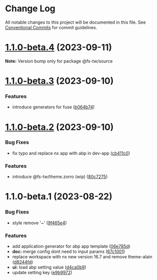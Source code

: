 # Change Log

All notable changes to this project will be documented in this file.
See [Conventional Commits](https://conventionalcommits.org) for commit guidelines.

# [1.1.0-beta.4](https://github.com/fs-tw/abp.ng/compare/v1.1.0-beta.3...v1.1.0-beta.4) (2023-09-11)

**Note:** Version bump only for package @fs-tw/source

# [1.1.0-beta.3](https://github.com/fs-tw/abp.ng/compare/v1.1.0-beta.2...v1.1.0-beta.3) (2023-09-10)

### Features

- introduce generators for fuse ([b064b74](https://github.com/fs-tw/abp.ng/commit/b064b74cbd9d2ba549dcc11ce5362cda062b3744))

# [1.1.0-beta.2](https://github.com/fs-tw/abp.ng/compare/v1.1.0-beta.1...v1.1.0-beta.2) (2023-09-10)

### Bug Fixes

- fix typo and replace nx app with abp in dev-app ([cb411c0](https://github.com/fs-tw/abp.ng/commit/cb411c0167ee778a40cc1d3e0d2f39454033705d))

### Features

- introduce @fs-tw/theme.zorro (wip) ([80c7275](https://github.com/fs-tw/abp.ng/commit/80c7275ed0d045b424f156bbb48b4446dba2178e))

# 1.1.0-beta.1 (2023-08-22)

### Bug Fixes

- style remove '~' ([9f465e4](https://github.com/fs-tw/abp.ng/commit/9f465e4a0a2fed78b31160d0c88368be55a7d2a9))

### Features

- add application generator for abp app template ([06e785d](https://github.com/fs-tw/abp.ng/commit/06e785d4266dbbffbbcc39bd5c78b5c42cd8122b))
- **doc:** merge config dont need to input params ([67c1001](https://github.com/fs-tw/abp.ng/commit/67c10018589393a1abadea3115df1bcdd9fe51ed))
- replace workspace with nx new version 16.7 and remove theme-alain ([d8244fd](https://github.com/fs-tw/abp.ng/commit/d8244fde0ff0007b24075f4935c761bc8af4cfc7))
- **ui:** load abp setting value ([d4ca0b9](https://github.com/fs-tw/abp.ng/commit/d4ca0b9b8e2d2c23ce2d39f17ef5568f58e4b2bb))
- update setting key ([e9b9972](https://github.com/fs-tw/abp.ng/commit/e9b9972c0ef9732eadcc6f9bff3e58f8b24a2731))
